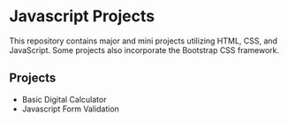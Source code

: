 # Javascript Projects
This repository contains major and mini projects utilizing HTML, CSS, and JavaScript. Some projects also incorporate the Bootstrap CSS framework.

## Projects
- Basic Digital Calculator
- Javascript Form Validation 
